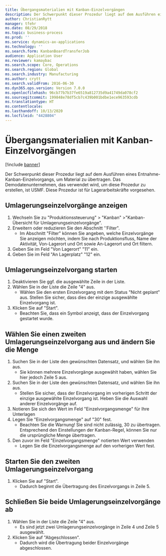 ```yaml
---
title: Übergangsmaterialien mit Kanban-Einzelvorgängen
description: Der Schwerpunkt dieser Prozedur liegt auf dem Ausführen eines Entnahme-Kanban-Einzelvorgangs, um Material zu übertragen.
author: ChristianRytt
manager: tfehr
ms.date: 08/29/2018
ms.topic: business-process
ms.prod: ''
ms.service: dynamics-ax-applications
ms.technology: ''
ms.search.form: KanbanBoardTransferJob
audience: Application User
ms.reviewer: kamaybac
ms.search.scope: Core, Operations
ms.search.region: Global
ms.search.industry: Manufacturing
ms.author: crytt
ms.search.validFrom: 2016-06-30
ms.dyn365.ops.version: Version 7.0.0
ms.openlocfilehash: 96cb77b7b37fe6519a812735d9a41749da078cf2
ms.sourcegitcommit: 199848e78df5cb7c439b001bdbe1ece963593cdb
ms.translationtype: HT
ms.contentlocale: 
ms.lasthandoff: 10/13/2020
ms.locfileid: "4428804"
---
```

# <a name="transfer-materials-with-kanban-jobs"></a>Übergangsmaterialien mit Kanban-Einzelvorgängen

[!include [banner](../../includes/banner.md)]

Der Schwerpunkt dieser Prozedur liegt auf dem Ausführen eines Entnahme-Kanban-Einzelvorgangs, um Material zu übertragen. Das Demodatenunternehmen, das verwendet wird, um diese Prozedur zu erstellen, ist USMF. Diese Prozedur ist für Lagerarbeitskräfte vorgesehen.


## <a name="display-transfer-jobs"></a>Umlagerungseinzelvorgänge anzeigen
1. Wechseln Sie zu "Produktionssteuerung" > "Kanban" >"Kanban-Übersicht für Umlagerungseinzelvorgänge".
2. Erweitern oder reduzieren Sie den Abschnitt ''Filter".
    * Im Abschnitt "Filter" können Sie angeben, welche Einzelvorgänge Sie anzeigen möchten, indem Sie nach Produktionsfluss, Name der Aktivität, Von-Lagerort und Ort sowie An-Lagerort und Ort filtern.  
3. Geben Sie im Feld "Von Lagerort" "11" ein.
4. Geben Sie im Feld "An Lagerplatz" "12" ein.

## <a name="start-a-transfer-job"></a>Umlagerungseinzelvorgang starten
1. Deaktivieren Sie ggf. die ausgewählte Zeile in der Liste.
2. Wählen Sie in der Liste die Zeile "4" aus.
    * Wählen Sie den ersten Einzelvorgang mit dem Status "Nicht geplant" aus. Stellen Sie sicher, dass dies der einzige ausgewählte Einzelvorgang ist.  
3. Klicken Sie auf "Start".
    * Beachten Sie, dass ein Symbol anzeigt, dass der Einzelvorgang gestartet wurde.  

## <a name="select-a-second-transfer-job-and-change-quantity"></a>Wählen Sie einen zweiten Umlagerungseinzelvorgang aus und ändern Sie die Menge
1. Suchen Sie in der Liste den gewünschten Datensatz, und wählen Sie ihn aus.
    * Sie können mehrere Einzelvorgänge ausgewählt haben, wählen Sie hier jedoch Zeile 5 aus.  
2. Suchen Sie in der Liste den gewünschten Datensatz, und wählen Sie ihn aus.
    * Stellen Sie sicher, dass der Einzelvorgang im vorherigen Schritt der einzige ausgewählte Einzelvorgang ist. Heben Sie die Auswahl anderer Einzelvorgänge auf.  
3. Notieren Sie sich den Wert im Feld "Einzelvorgangsmenge" für Ihre Unterlagen
4. Legen Sie "Einzelvorgangsmenge" auf "30" fest.
    * Beachten Sie die Warnung! Sie sind nicht zulässig, 30 zu übertragen. Entsprechend den Einstellungen der Kanban-Regel, können Sie nur die ursprüngliche Menge übertragen.  
5. Den zuvor im Feld "Einzelvorgangsmenge" notierten Wert verwenden
    * Legen Sie die Einzelvorgangsmenge auf den vorherigen Wert fest.  

## <a name="start-the-second-transfer-job"></a>Starten Sie den zweiten Umlagerungseinzelvorgang
1. Klicken Sie auf "Start".
    * Dadurch beginnt die Übertragung des Einzelvorgangs in Zeile 5.  

## <a name="complete-both-transfer-jobs"></a>Schließen Sie beide Umlagerungseinzelvorgänge ab
1. Wählen Sie in der Liste die Zeile "4" aus.
    * Es sind jetzt zwei Umlagerungseinzelvorgänge in Zeile 4 und Zeile 5 ausgewählt.  
2. Klicken Sie auf "Abgeschlossen".
    * Dadurch wird die Übertragung beider Einzelvorgänge abgeschlossen.  


